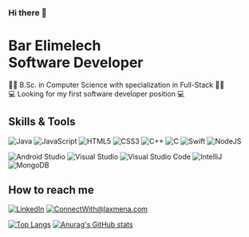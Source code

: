 ### Hi there 👋

###

# Bar Elimelech <br /> Software Developer


👩‍🎓 B.Sc. in Computer Science with specialization in Full-Stack 👩‍🎓 <br />
💻 Looking for my first software developer position 💻 <br />

## Skills & Tools <br />
  
  ![Java](https://img.shields.io/badge/-Java-5B5B5B?style=for-the-badge&logo=Java)
  ![JavaScript](https://img.shields.io/badge/-JavaScript-5B5B5B?style=for-the-badge&logo=javascript)
  ![HTML5](https://img.shields.io/badge/-HTML5-5B5B5B?style=for-the-badge&logo=html5)
  ![CSS3](https://img.shields.io/badge/-CSS3-5B5B5B?style=for-the-badge&logo=css3)
  ![C++](https://img.shields.io/badge/-C++-00599C?style=for-the-badge&logo=cplusplus)
  ![C](https://img.shields.io/badge/-C-A8B9CC?style=for-the-badge&logo=C)
  ![Swift](https://img.shields.io/badge/-Swift-5B5B5B?style=for-the-badge&logo=Swift)
  ![NodeJS](https://img.shields.io/badge/-node.js-5B5B5B?style=for-the-badge&logo=node.js)
  </br>
  
  ![Android Studio](https://img.shields.io/badge/-Android%20Studio-5B5B5B?style=for-the-badge&logo=Android%20Studio)
  ![Visual Studio](https://img.shields.io/badge/-Visual%20Studio-5B5B5B?style=for-the-badge&logo=Visual%20Studio)
  ![Visual Studio Code](https://img.shields.io/badge/-Visual%20Studio%20Code-5B5B5B?style=for-the-badge&logo=Visual%20Studio%20Code)
  ![IntelliJ](https://img.shields.io/badge/-IntelliJIDEA-5B5B5B?style=for-the-badge&logo=intellijidea)
  ![MongoDB](https://img.shields.io/badge/-MongoDB-5B5B5B?style=for-the-badge&logo=MongoDB)



## How to reach me

<a href="https://www.linkedin.com/in/bar-elimelech/">![LinkedIn](https://img.shields.io/badge/LinkedIn-0077B5?style=for-the-badge&logo=linkedin&logoColor=white)</a> <a href="mailto:barelimelech01@gmail.com">![ConnectWith@laxmena.com](https://img.shields.io/badge/Gmail-D14836?style=for-the-badge&logo=gmail&logoColor=white)</a> 

[![Top Langs](https://github-readme-stats.vercel.app/api/top-langs/?username=barelimelech&layout=compact)](https://github.com/anuraghazra/github-readme-stats)
[![Anurag's GitHub stats](https://github-readme-stats.vercel.app/api?username=barelimelech)](https://github.com/anuraghazra/github-readme-stats)

<!--

| <a href="https://github.com/barelimelech/github-readme-stats"><img align="center" src="https://github-readme-stats.vercel.app/api?username=barelimelech&show_icons=true&include_all_commits=true&theme=buefy&hide_border=true" alt="Durgesh's github status" /></a> | <a href="https://github.com/barelimelech/github-readme-stats"><img align="center" src="https://github-readme-stats.vercel.app/api/top-langs/?username=barelimelech&layout=compact&theme=buefy&hide_border=true" /></a> |
| ------------- | ------------- |

-->


<!--
**barelimelech/barelimelech** is a ✨ _special_ ✨ repository because its `README.md` (this file) appears on your GitHub profile.

Here are some ideas to get you started:

- 🔭 I’m currently working on ...
- 🌱 I’m currently learning ...
- 👯 I’m looking to collaborate on ...
- 🤔 I’m looking for help with ...
- 💬 Ask me about ...
- 📫 How to reach me: ...
- 😄 Pronouns: ...
- ⚡ Fun fact: ...
-->
